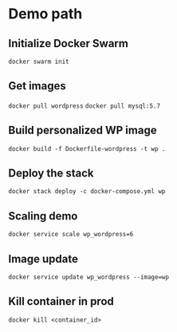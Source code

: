 # Demo path

## Initialize Docker Swarm

`docker swarm init`

## Get images

`docker pull wordpress`
`docker pull mysql:5.7`

## Build personalized WP image

`docker build -f Dockerfile-wordpress -t wp .`

## Deploy the stack

`docker stack deploy -c docker-compose.yml wp`

## Scaling demo

`docker service scale wp_wordpress=6`

## Image update

`docker service update wp_wordpress --image=wp`

## Kill container in prod

`docker kill <container_id>`
